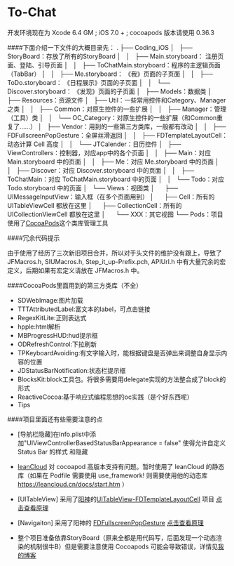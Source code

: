 # To-Chat
开发环境现在为 Xcode 6.4 GM ; iOS 7.0 + ;
cocoapods 版本请使用 0.36.3 

####下面介绍一下文件的大概目录先：
    .
    ├── Coding_iOS
    │   ├── StoryBoard：存放了所有的StoryBoard
    │   │   ├── Main.storyboard：      注册页面、登陆、引导页面
    │   │   ├── ToChatMain.storyboard：程序的主逻辑页面（TabBar）
    │   │   ├── Me.storyboard：       《我》页面的子页面
    │   │   ├── ToDo.storyboard：     《日程展示》页面的子页面
    │   │   └── Discover.storyboard： 《发现》页面的子页面
    │   ├── Models：数据类
    │   ├── Resources：资源文件
    │   ├── Util：一些常用控件和Category、Manager之类
    │   │   ├── Common：对原生控件的一些扩展
    │   │   ├── Manager：管理（工具）类
    │   │   └── OC_Category：对原生控件的一些扩展（和Common重复了……）
    │   ├── Vendor：用到的一些第三方类库，一般都有改动
    │   │   ├── FDFullscreenPopGesture：全屏丝滑返回
    │   │   ├── FDTemplateLayoutCell：动态计算 Cell 高度
    │   │   └── JTCalender：日历控件
    │   ├── ViewControllers：控制器，对应app中的各个页面
    │   │   ├── Main：对应 Main.storyboard 中的页面
    │   │   ├── Me：对应 Me.storyboard 中的页面
    │   │   ├── Discover：对应 Discover.storyboard 中的页面
    │   │   ├── ToChatMain：对应 ToChatMain.storyboard 中的页面 
    │   │   └── Todo：对应 Todo.storyboard 中的页面
    │   └── Views：视图类
    │       ├── UIMessageInputView：输入框（在多个页面用到）
    │       ├── Cell：所有的 UITableViewCell 都放在这里
    │       ├── CollectionCell：所有的 UICollectionViewCell 都放在这里
    │       └── XXX：其它视图
    └── Pods：项目使用了[CocoaPods](http://code4app.com/article/cocoapods-install-usage)这个类库管理工具
    
####冗余代码提示

由于使用了经历了三次新旧项目合并，所以对于头文件的维护没有跟上，导致了 JFMacros.h, SIUMacros.h, Step_it_up-Prefix.pch, APIUrl.h 中有大量冗余的宏定义，后期如果有宏定义请放在 JFMacros.h 中。

####CocoaPods里面用到的第三方类库（不全）

- SDWebImage:图片加载
- TTTAttributedLabel:富文本的label，可点击链接
- RegexKitLite:正则表达式
- hpple:html解析
- MBProgressHUD:hud提示框
- ODRefreshControl:下拉刷新
- TPKeyboardAvoiding:有文字输入时，能根据键盘是否弹出来调整自身显示内容的位置
- JDStatusBarNotification:状态栏提示框
- BlocksKit:block工具包。将很多需要用delegate实现的方法整合成了block的形式
- ReactiveCocoa:基于响应式编程思想的oc实践（是个好东西呢）
- Tips

####项目里面还有些需要注意的点

- [导航栏隐藏]在Info.plist中添加"UIViewControllerBasedStatusBarAppearance = false" 使得允许自定义Status Bar 的样式 和隐藏

- [leanCloud](https://leancloud.cn/)  对 cocoapod 高版本支持有问题。暂时使用了 leanCloud 的静态库（如果在 Podfile 需要使用 use_framework! 则需要使用他的动态库 https://leancloud.cn/docs/start.htm ）
- [UITableView] 采用了[阳神](http://blog.sunnyxx.com)的[UITableView-FDTemplateLayoutCell](https://github.com/forkingdog/UITableView-FDTemplateLayoutCell)  项目 
[点击查看原理](http://blog.sunnyxx.com/2015/05/17/cell-height-calculation/)

- [Navigaiton] 采用了阳神的 [FDFullscreenPopGesture](https://github.com/forkingdog/FDFullscreenPopGesture) 
[点击查看原理](http://blog.sunnyxx.com/2015/06/07/fullscreen-pop-gesture/) 

- 整个项目准备依靠StoryBoard（原来全都是用代码写，后面发现一个动态渲染的机制很牛B）但是需要注意使用 Cocoapods 可能会导致错误，详情见[我的博客](http://blog.csdn.net/u010873087/article/details/48025197)


